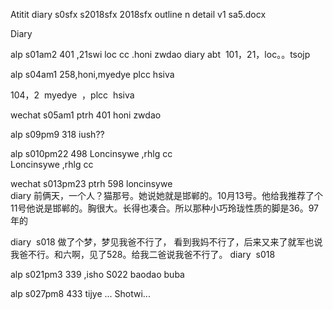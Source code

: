 Atitit diary s0sfx s2018sfx 2018sfx outline n detail v1 sa5.docx

Diary


alp	s01am2	401 ,21swi loc cc .honi zwdao
diary abt  101，21，loc。。tsojp


alp	s04am1	258,honi,myedye plcc hsiva 

104，2  myedye  ，plcc  hsiva 

 wechat	s05am1	ptrh	401	honi zwdao	


alp	s09pm9	318  iush??

alp	s010pm22	498   Loncinsywe ,rhlg cc  
Loncinsywe ,rhlg cc

 wechat	s013pm23	ptrh	598		 loncinsywe			
diary 前俩天，一个人？猫那号。她说她就是邯郸的。10月13号。他给我推荐了个11号他说是邯郸的。胸很大。长得也凑合。所以那种小巧玲珑性质的脚是36。97年的 




diary  s018 做了个梦，梦见我爸不行了，
看到我妈不行了，后来又来了就军也说我爸不行。和六啊，见了528。给我二爸说我爸不行了。
diary  s018 

alp	s021pm3	339  ,isho
S022  baodao buba

alp	s027pm8	433  tijye ...
Shotwi...  


